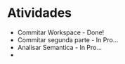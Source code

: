 # Atividades

* Commitar Workspace - Done!
* Commitar segunda parte - In Pro...
* Analisar Semantica - In Pro...
* 
